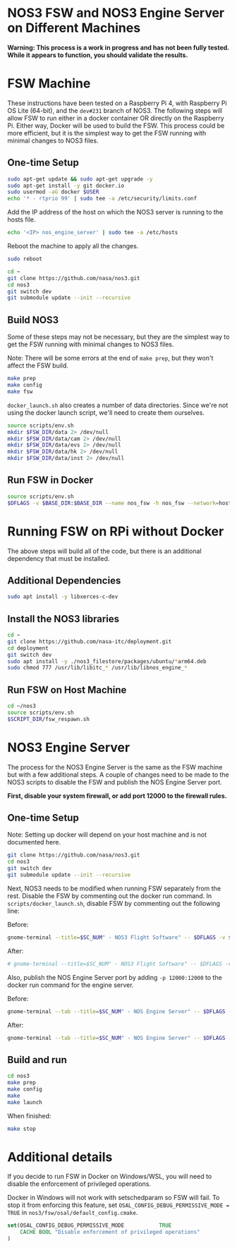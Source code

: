 
# NOS3 FSW and NOS3 Engine Server on Different Machines


**Warning: This process is a work in progress and has not been fully tested. While it appears to function, you should validate the results.**


# FSW Machine

These instructions have been tested on a Raspberry Pi 4, with Raspberry Pi OS Lite (64-bit), and the `dev#231` branch of NOS3. The following steps will allow FSW to run either in a docker container OR directly on the Raspberry Pi. Either way, Docker will be used to build the FSW. This process could be more efficient, but it is the simplest way to get the FSW running with minimal changes to NOS3 files.

## One-time Setup

```bash
sudo apt-get update && sudo apt-get upgrade -y
sudo apt-get install -y git docker.io
sudo usermod -aG docker $USER
echo '* - rtprio 99' | sudo tee -a /etc/security/limits.conf
```

Add the IP address of the host on which the NOS3 server is running to the hosts file.

```bash
echo '<IP> nos_engine_server' | sudo tee -a /etc/hosts
```

Reboot the machine to apply all the changes.

```bash
sudo reboot
```

```bash
cd ~
git clone https://github.com/nasa/nos3.git
cd nos3
git switch dev
git submodule update --init --recursive
```

## Build NOS3

Some of these steps may not be necessary, but they are the simplest way to get the FSW running with minimal changes to NOS3 files.

Note: There will be some errors at the end of `make prep`, but they won't affect the FSW build.

```bash
make prep
make config
make fsw
```

`docker_launch.sh` also creates a number of data directories. Since we're not using the docker launch script, we'll need to create them ourselves.

```bash
source scripts/env.sh
mkdir $FSW_DIR/data 2> /dev/null
mkdir $FSW_DIR/data/cam 2> /dev/null
mkdir $FSW_DIR/data/evs 2> /dev/null
mkdir $FSW_DIR/data/hk 2> /dev/null
mkdir $FSW_DIR/data/inst 2> /dev/null
```


## Run FSW in Docker

```bash
source scripts/env.sh
$DFLAGS -v $BASE_DIR:$BASE_DIR --name nos_fsw -h nos_fsw --network=host -w $FSW_DIR --sysctl fs.mqueue.msg_max=10000 --ulimit rtprio=99 --cap-add=sys_nice $DBOX $SCRIPT_DIR/fsw_respawn.sh
```



# Running FSW on RPi without Docker

The above steps will build all of the code, but there is an additional dependency that must be installed. 

## Additional Dependencies

```bash
sudo apt install -y libxerces-c-dev
```

## Install the NOS3 libraries
    
```bash
cd ~
git clone https://github.com/nasa-itc/deployment.git
cd deployment
git switch dev
sudo apt install -y ./nos3_filestore/packages/ubuntu/*arm64.deb
sudo chmod 777 /usr/lib/libitc_* /usr/lib/libnos_engine_*
```

## Run FSW on Host Machine

```bash
cd ~/nos3
source scripts/env.sh
$SCRIPT_DIR/fsw_respawn.sh
```



# NOS3 Engine Server

The process for the NOS3 Engine Server is the same as the FSW machine but with a few additional steps. A couple of changes need to be made to the NOS3 scripts to disable the FSW and publish the NOS Engine Server port.

**First, disable your system firewall, or add port 12000 to the firewall rules.**


## One-time Setup

Note: Setting up docker will depend on your host machine and is not documented here.

```bash
git clone https://github.com/nasa/nos3.git
cd nos3
git switch dev
git submodule update --init --recursive
```


Next, NOS3 needs to be modified when running FSW separately from the rest. Disable the FSW by commenting out the docker run command.  In `scripts/docker_launch.sh`, disable FSW by commenting out the following line:

Before:
```bash
gnome-terminal --title=$SC_NUM" - NOS3 Flight Software" -- $DFLAGS -v $BASE_DIR:$BASE_DIR --name $SC_NUM"_nos_fsw" -h nos_fsw --network=$SC_NETNAME -w $FSW_DIR --sysctl fs.mqueue.msg_max=10000 --ulimit rtprio=99 --cap-add=sys_nice $DBOX $SCRIPT_DIR/fsw_respawn.sh &
```

After:
```bash 
# gnome-terminal --title=$SC_NUM" - NOS3 Flight Software" -- $DFLAGS -v $BASE_DIR:$BASE_DIR --name $SC_NUM"_nos_fsw" -h nos_fsw --network=$SC_NETNAME -w $FSW_DIR --sysctl fs.mqueue.msg_max=10000 --ulimit rtprio=99 --cap-add=sys_nice $DBOX $SCRIPT_DIR/fsw_respawn.sh &
```

Also, publish the NOS Engine Server port by adding `-p 12000:12000` to the docker run command for the engine server.

Before:
```bash
gnome-terminal --tab --title=$SC_NUM" - NOS Engine Server" -- $DFLAGS -v $SIM_DIR:$SIM_DIR --name $SC_NUM"_nos_engine_server"  -h nos_engine_server --network=$SC_NETNAME -w $SIM_BIN $DBOX /usr/bin/nos_engine_server_standalone -f $SIM_BIN/nos_engine_server_config.json
```
After:
```bash
gnome-terminal --tab --title=$SC_NUM" - NOS Engine Server" -- $DFLAGS -p 12000:12000 -v $SIM_DIR:$SIM_DIR --name $SC_NUM"_nos_engine_server"  -h nos_engine_server --network=$SC_NETNAME -w $SIM_BIN $DBOX /usr/bin/nos_engine_server_standalone -f $SIM_BIN/nos_engine_server_config.json
```




## Build and run

```bash
cd nos3
make prep
make config
make
make launch
```

When finished:

```bash
make stop
```


# Additional details

If you decide to run FSW in Docker on Windows/WSL, you will need to disable the enforcement of privileged operations.

Docker in Windows will not work with setschedparam so FSW will fail. To stop it from enforcing this feature, set `OSAL_CONFIG_DEBUG_PERMISSIVE_MODE = TRUE` in `nos3/fsw/osal/default_config.cmake`.

```cmake
set(OSAL_CONFIG_DEBUG_PERMISSIVE_MODE           TRUE
    CACHE BOOL "Disable enforcement of privileged operations"
)
```
